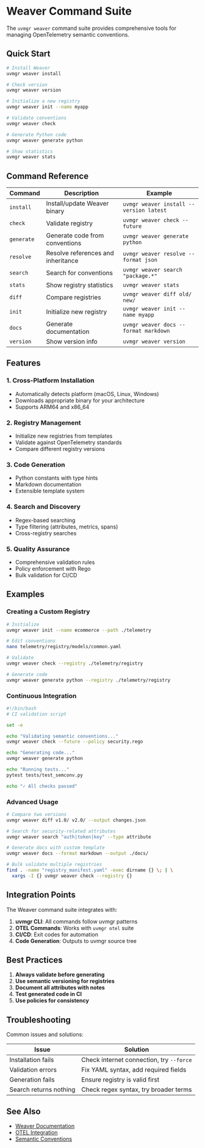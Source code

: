 # Weaver Command Suite

The `uvmgr weaver` command suite provides comprehensive tools for managing OpenTelemetry semantic conventions.

## Quick Start

```bash
# Install Weaver
uvmgr weaver install

# Check version
uvmgr weaver version

# Initialize a new registry
uvmgr weaver init --name myapp

# Validate conventions
uvmgr weaver check

# Generate Python code
uvmgr weaver generate python

# Show statistics
uvmgr weaver stats
```

## Command Reference

| Command | Description | Example |
|---------|-------------|---------|
| `install` | Install/update Weaver binary | `uvmgr weaver install --version latest` |
| `check` | Validate registry | `uvmgr weaver check --future` |
| `generate` | Generate code from conventions | `uvmgr weaver generate python` |
| `resolve` | Resolve references and inheritance | `uvmgr weaver resolve --format json` |
| `search` | Search for conventions | `uvmgr weaver search "package.*"` |
| `stats` | Show registry statistics | `uvmgr weaver stats` |
| `diff` | Compare registries | `uvmgr weaver diff old/ new/` |
| `init` | Initialize new registry | `uvmgr weaver init --name myapp` |
| `docs` | Generate documentation | `uvmgr weaver docs --format markdown` |
| `version` | Show version info | `uvmgr weaver version` |

## Features

### 1. Cross-Platform Installation
- Automatically detects platform (macOS, Linux, Windows)
- Downloads appropriate binary for your architecture
- Supports ARM64 and x86_64

### 2. Registry Management
- Initialize new registries from templates
- Validate against OpenTelemetry standards
- Compare different registry versions

### 3. Code Generation
- Python constants with type hints
- Markdown documentation
- Extensible template system

### 4. Search and Discovery
- Regex-based searching
- Type filtering (attributes, metrics, spans)
- Cross-registry searches

### 5. Quality Assurance
- Comprehensive validation rules
- Policy enforcement with Rego
- Bulk validation for CI/CD

## Examples

### Creating a Custom Registry

```bash
# Initialize
uvmgr weaver init --name ecommerce --path ./telemetry

# Edit conventions
nano telemetry/registry/models/common.yaml

# Validate
uvmgr weaver check --registry ./telemetry/registry

# Generate code
uvmgr weaver generate python --registry ./telemetry/registry
```

### Continuous Integration

```bash
#!/bin/bash
# CI validation script

set -e

echo "Validating semantic conventions..."
uvmgr weaver check --future --policy security.rego

echo "Generating code..."
uvmgr weaver generate python

echo "Running tests..."
pytest tests/test_semconv.py

echo "✓ All checks passed"
```

### Advanced Usage

```bash
# Compare two versions
uvmgr weaver diff v1.0/ v2.0/ --output changes.json

# Search for security-related attributes
uvmgr weaver search "auth|token|key" --type attribute

# Generate docs with custom template
uvmgr weaver docs --format markdown --output ./docs/

# Bulk validate multiple registries
find . -name "registry_manifest.yaml" -exec dirname {} \; | \
  xargs -I {} uvmgr weaver check --registry {}
```

## Integration Points

The Weaver command suite integrates with:

1. **uvmgr CLI**: All commands follow uvmgr patterns
2. **OTEL Commands**: Works with `uvmgr otel` suite
3. **CI/CD**: Exit codes for automation
4. **Code Generation**: Outputs to uvmgr source tree

## Best Practices

1. **Always validate before generating**
2. **Use semantic versioning for registries**
3. **Document all attributes with notes**
4. **Test generated code in CI**
5. **Use policies for consistency**

## Troubleshooting

Common issues and solutions:

| Issue | Solution |
|-------|----------|
| Installation fails | Check internet connection, try `--force` |
| Validation errors | Fix YAML syntax, add required fields |
| Generation fails | Ensure registry is valid first |
| Search returns nothing | Check regex syntax, try broader terms |

## See Also

- [Weaver Documentation](docs/weaver-command-suite.md)
- [OTEL Integration](docs/otel-integration.md)
- [Semantic Conventions](weaver-forge/registry/)
